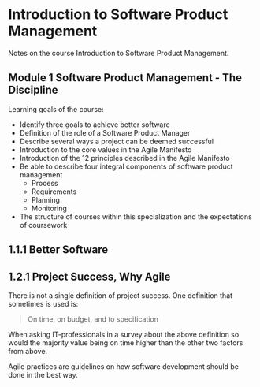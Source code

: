 # Introduction to Software Product Management

Notes on the course Introduction to Software Product Management.

## Module 1 Software Product Management - The Discipline

Learning goals of the course:

- Identify three goals to achieve better software
- Definition of the role of a Software Product Manager
- Describe several ways a project can be deemed successful
- Introduction to the core values in the Agile Manifesto
- Introduction of the 12 principles described in the Agile Manifesto
- Be able to describe four integral components of software product management
  - Process 
  - Requirements
  - Planning
  - Monitoring
- The structure of courses within this specialization and the expectations of coursework

## 1.1.1 Better Software

## 1.2.1 Project Success, Why Agile

There is not a single definition of project success. One definition that sometimes is used is:

> On time, on budget, and to specification

When asking IT-professionals in a survey about the above definition so would the majority value being on time higher than the other two factors from above.

Agile practices are guidelines on how software development should be done in the best way.
